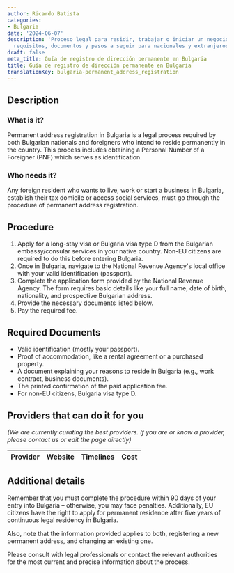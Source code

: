 ```yaml
---
author: Ricardo Batista
categories:
- Bulgaria
date: '2024-06-07'
description: 'Proceso legal para residir, trabajar o iniciar un negocio en Bulgaria:
  requisitos, documentos y pasos a seguir para nacionales y extranjeros.'
draft: false
meta_title: Guía de registro de dirección permanente en Bulgaria
title: Guía de registro de dirección permanente en Bulgaria
translationKey: bulgaria-permanent_address_registration
---
```



## Description
### What is it?
Permanent address registration in Bulgaria is a legal process required by both Bulgarian nationals and foreigners who intend to reside permanently in the country. This process includes obtaining a Personal Number of a Foreigner (PNF) which serves as identification.

### Who needs it?
Any foreign resident who wants to live, work or start a business in Bulgaria, establish their tax domicile or access social services, must go through the procedure of permanent address registration.

## Procedure
1. Apply for a long-stay visa or Bulgaria visa type D from the Bulgarian embassy/consular services in your native country. Non-EU citizens are required to do this before entering Bulgaria.
2. Once in Bulgaria, navigate to the National Revenue Agency's local office with your valid identification (passport).
3. Complete the application form provided by the National Revenue Agency. The form requires basic details like your full name, date of birth, nationality, and prospective Bulgarian address.
4. Provide the necessary documents listed below.
5. Pay the required fee.

## Required Documents
- Valid identification (mostly your passport).
- Proof of accommodation, like a rental agreement or a purchased property.
- A document explaining your reasons to reside in Bulgaria (e.g., work contract, business documents).
- The printed confirmation of the paid application fee.
- For non-EU citizens, Bulgaria visa type D.

## Providers that can do it for you

_(We are currently curating the best providers. If you are or know a provider, please contact us or edit the page directly)_

| Provider        |     Website     |     Timelines    |       Cost      |
| --------------- | --------------- |  :-------------: | :-------------: |

## Additional details
Remember that you must complete the procedure within 90 days of your entry into Bulgaria – otherwise, you may face penalties. Additionally, EU citizens have the right to apply for permanent residence after five years of continuous legal residency in Bulgaria.

Also, note that the information provided applies to both, registering a new permanent address, and changing an existing one.

Please consult with legal professionals or contact the relevant authorities for the most current and precise information about the process.